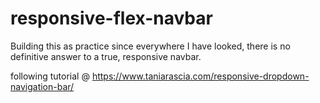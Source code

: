 # responsive-flex-navbar


Building this as practice since everywhere I have looked, there is no definitive answer to a true, responsive navbar. 

following tutorial @ https://www.taniarascia.com/responsive-dropdown-navigation-bar/
